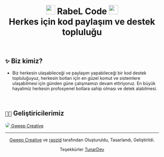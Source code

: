 <h1 align="center"><img src="https://i.hizliresim.com/bw1f5bs.png" style="width:30px"> RabeL Code <img src="https://i.hizliresim.com/bw1f5bs.png" style="width:30px"><br> Herkes için kod paylaşım ve destek topluluğu</h1>

<br />

## `✨` Biz kimiz?
- Biz herkesin ulaşabileceği ve paylaşım yapabileceği bir kod destek topluluğuyuz, herkesin botları için en güzel komut ve sistemlere ulaşabilmesi için günden güne çalışmamızı devam ettiriyoruz. En büyük hayalimiz herkesin profosyenel botlara sahip olması ve detek alabilmesi.

<br />

## `🧑‍💻` Geliştiricilerimiz
<div align="center" style="justify-content-items:center; display:flex; color:white; text-design:none;">
  <a href="https://github.com/GweepCreative" target="_blank">
    <img src="https://github.com/GweepCreative.png?size=40" style="border-radius:20px">
    Gweep Creative
  </a>
</div>

---
<p align="center"><img src="https://i.hizliresim.com/bw1f5bs.png" style="width:10px"> <a target="_blank" href="https://github.com/GweepCreative">Gweep Creative</a> ve <a target="_blank" href="https://github.com/raqzid">raqzid</a> tarafından Oluşturuldu, Tasarlandı, Geliştirildi. <img src="https://i.hizliresim.com/bw1f5bs.png" style="width:10px"></p>
<p align="center">Teşekkürler <a target="_blank" href="https://github.com/tunardev">TunarDev</a></p>
